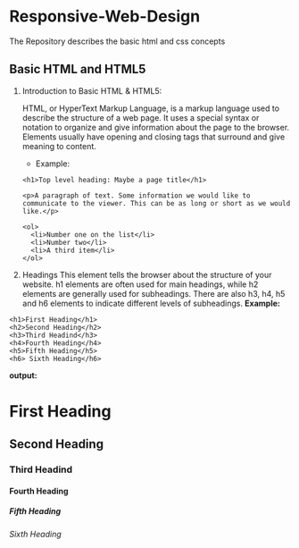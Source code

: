# Responsive-Web-Design
The Repository describes the basic html and css concepts

## Basic HTML and HTML5

1. Introduction to Basic HTML & HTML5:

   HTML, or HyperText Markup Language, is a markup language used to describe the structure of a web page. It uses a special syntax or notation to organize and give information        about the page to the browser. Elements usually have opening and closing tags that surround and give meaning to content.
   - Example:

    ```
    <h1>Top level heading: Maybe a page title</h1>

    <p>A paragraph of text. Some information we would like to communicate to the viewer. This can be as long or short as we would like.</p>

    <ol>
      <li>Number one on the list</li>
      <li>Number two</li>
      <li>A third item</li>
    </ol>
    ```
 
 2. Headings
    This element tells the browser about the structure of your website. h1 elements are often used for main headings, while h2 elements are generally used for subheadings. There       are also h3, h4, h5 and h6 elements to indicate different levels of subheadings.
   **Example:**
   ```
   <h1>First Heading</h1>
   <h2>Second Heading</h2>
   <h3>Third Headind</h3>
   <h4>Fourth Heading</h4>
   <h5>Fifth Heading</h5>
   <h6> Sixth Heading</h6>
   ```
   
   **output:**
   <h1>First Heading</h1>
   <h2>Second Heading</h2>
   <h3>Third Headind</h3>
   <h4>Fourth Heading</h4>
   <h5>Fifth Heading</h5>
   <h6> Sixth Heading</h6>
   
   

